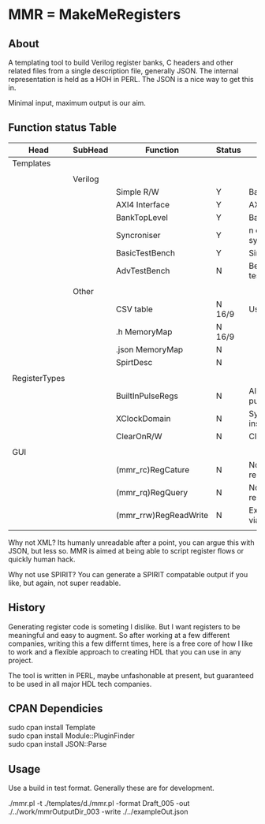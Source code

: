 # MMR = MakeMeRegisters

## About

A templating tool to build Verilog register banks, C headers and other related files from a single description
file, generally JSON. The internal representation is held as a HOH in PERL. The JSON is a nice way to get this in.

Minimal input, maximum output is our aim.

## Function status Table

| Head          | SubHead   |  Function              | Status | Comment                                                  |
|---------------|-----------|------------------------|--------|----------------------------------------------------------|
| Templates     |           |                        |        |                                                          |
|               |           |                        |        |                                                          |
|               |  Verilog  |                        |        |                                                          |
|               |           |   Simple R/W           |   Y    | Basic RW register bank                                   |
|               |           |   AXI4 Interface       |   Y    | AXI4 interface to Banks                                  |
|               |           |   BankTopLevel         |   Y    | Bank stitching code                                      |
|               |           |   Syncroniser          |   Y    | n element single bit syncroniser.                        |
|               |           |   BasicTestBench       |   Y    | Simple bench to eyeball R/W.                             |
|               |           |   AdvTestBench         |   N    | Bench that allows indepth test.SynthesiseableForHwTest   |
|               |           |                        |        |                                                          |
|               |  Other    |                        |        |                                                          |
|               |           |   CSV table            | N 16/9 | Use for basic documentation                              |
|               |           |   .h MemoryMap         | N 16/9 |                                                          |
|               |           |   .json MemoryMap      |   N    |                                                          |
|               |           |   SpirtDesc            |   N    |                                                          |
|               |           |                        |        |                                                          |
| RegisterTypes |           |                        |        |                                                          |
|               |           |  BuiltInPulseRegs      |   N    | Allow single or multi clock pulses                       |
|               |           |  XClockDomain          |   N    | Syncroniser elements inserted in line                    |
|               |           |  ClearOnR/W            |   N    | Clear on read/write                                      |
|               |           |                        |        |                                                          |
| GUI           |           |                        |        |                                                          |
|               |           |  (mmr_rc)RegCature     |   N    | NodeJS GUI allowing fast register capture                |
|               |           |  (mmr_rq)RegQuery      |   N    | NodeJS GUI allowing regexp reg map query                 |
|               |           |  (mmr_rrw)RegReadWrite |   N    | Extension to RRW allow R/W via serial/TCL/BLE etc.       |
|               |           |                        |        |                                                          |

Why not XML? Its humanly unreadable after a point, you can argue this with JSON, but less so. MMR is aimed at 
being able to script register flows or quickly human hack.

Why not use SPIRIT? You can generate a SPIRIT compatable output if you like, but again, not super readable.

## History

Generating register code is someting I dislike. But I want registers to be meaningful and easy to augment.
So after working at a few different companies, writing this a few differnt times, here is a free core
of how I like to work and a flexible approach to creating HDL that you can use in any project.

The tool is written in PERL, maybe unfashonable at present, but guaranteed to be used in all major HDL tech companies.

## CPAN Dependicies

sudo cpan install Template  
sudo cpan install Module::PluginFinder  
sudo cpan install JSON::Parse  

## Usage

Use a build in test format. Generally these are for development.  

./mmr.pl -t ./templates/d./mmr.pl -format Draft_005 -out ./../work/mmrOutputDir_003 -write ./../exampleOut.json



